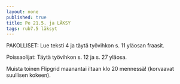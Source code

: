 ```yaml
---
layout: none
published: true
title: Pe 21.5. ja LÄKSY
tags: rub7.5 läksyt
---
```

PAKOLLISET: 
Lue teksti 4 ja täytä työvihkon s. 11 yläosan fraasit.

Poissaolijat:
Täytä työvihkon s. 12 ja s. 27 yläosa.

Muista toinen Flipgrid maanantai iltaan klo 20 mennessä! (korvaavat suullisen kokeen).